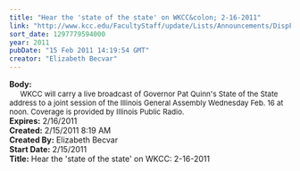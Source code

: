 ```yaml
---
title: "Hear the 'state of the state' on WKCC&colon; 2-16-2011"
link: "http://www.kcc.edu/FacultyStaff/update/Lists/Announcements/DispForm.aspx?ID=120"
sort_date: 1297779594000
year: 2011
pubDate: "15 Feb 2011 14:19:54 GMT"
creator: "Elizabeth Becvar"
---
```


<div><b>Body:</b> <div class=ExternalClassB4DDBD4EDD5A4EC19F3D3A63BC287BA5><div>   <font size=2>  WKCC will carry a live broadcast of Governor Pat Quinn's State of the State address to a joint session of the Illinois General Assembly Wednesday Feb. 16 at noon. Coverage is provided by Illinois Public Radio. <br></font></div></div></div>
<div><b>Expires:</b> 2/16/2011</div>
<div><b>Created:</b> 2/15/2011 8:19 AM</div>
<div><b>Created By:</b> Elizabeth Becvar</div>
<div><b>Start Date:</b> 2/15/2011</div>
<div><b>Title:</b> Hear the &#39;state of the state&#39; on WKCC: 2-16-2011</div>
